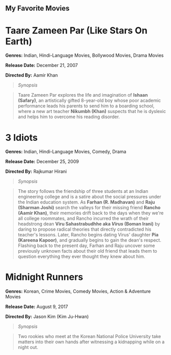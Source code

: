 ## My Favorite Movies
# Taare Zameen Par (Like Stars On Earth)
**Genres:** Indian, Hindi-Language Movies, Bollywood Movies, Drama Movies

**Release Date:** December 21, 2007

**Directed By:** Aamir Khan
> *Synopsis*

> Taare Zameen Par explores the life and imagination of **Ishaan (Safary)**, an artistically gifted 8-year-old boy whose poor academic performance leads his parents to send him to a boarding school, where a new art teacher **Nikumbh (Khan)** suspects that he is dyslexic and helps him to overcome his reading disorder.

# 3 Idiots

**Genres:** Indian, Hindi-Language Movies, Comedy, Drama 

**Release Date:** December 25, 2009

**Directed By:** Rajkumar Hirani

> *Synopsis*

> The story follows the friendship of three students at an Indian engineering college and is a satire about the social pressures under the Indian education system. As **Farhan (R. Madhavan)** and **Raju (Sharman Joshi)** search the valleys for their missing friend **Rancho (Aamir Khan)**, their memories drift back to the days when they we're all college roommates, and Rancho incurred the wrath of their headstrong dean **Viru Sahastrabudhhe aka *Virus* (Boman Irani)** by daring to propose radical theories that directly contradicted his teacher's lessons. Later, Rancho begins dating Virus' daughter **Pia (Kareena Kapoor)**, and gradually begins to gain the dean's respect. Flashing back to the present day, Farhan and Raju uncover some previously unknown facts about their old friend that leads them to question everything they ever thought they knew about him.

# Midnight Runners

**Genres:** Korean, Crime Movies, Comedy Movies, Action & Adventure Movies

**Release Date:** August 9, 2017

**Directed By:** Jason Kim (Kim Ju-Hwan)

> *Synopsis*

> Two rookies who meet at the Korean National Police University take matters into their own hands after witnessing a kidnapping while on a night out.


